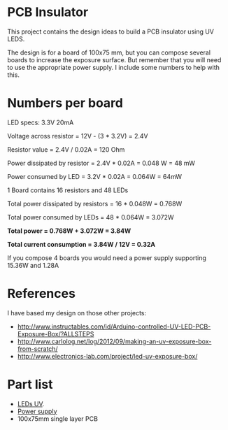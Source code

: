 # PCB Insulator

This project contains the design ideas to build a PCB insulator using UV LEDS.

The design is for a board of 100x75 mm, but you can compose several boards to increase the exposure surface. But remember that you will need to use the appropriate power supply. I include some numbers to help with this.

# Numbers per board

LED specs: 3.3V 20mA

Voltage across resistor = 12V - (3 * 3.2V) = 2.4V

Resistor value = 2.4V / 0.02A = 120 Ohm

Power dissipated by resistor = 2.4V * 0.02A = 0.048 W = 48 mW

Power consumed by LED = 3.2V * 0.02A = 0.064W = 64mW

1 Board contains 16 resistors and 48 LEDs

Total power dissipated by resistors = 16 * 0.048W = 0.768W

Total power consumed by LEDs = 48 * 0.064W = 3.072W

**Total power = 0.768W + 3.072W = 3.84W**

**Total current consumption = 3.84W / 12V = 0.32A**

If you compose 4 boards you would need a power supply supporting 15.36W and 1.28A


# References

I have based my design on those other projects:

- http://www.instructables.com/id/Arduino-controlled-UV-LED-PCB-Exposure-Box/?ALLSTEPS
- http://www.carlolog.net/log/2012/09/making-an-uv-exposure-box-from-scratch/
- http://www.electronics-lab.com/project/led-uv-exposure-box/

# Part list

- [LEDs UV](https://www.amazon.es/gp/product/B01ANW9ZX2/ref=ox_sc_act_title_2?ie=UTF8&psc=1&smid=A1DMSD13LMYETC).
- [Power supply](https://www.amazon.es/gp/product/B01GC5QQ1I/ref=oh_aui_detailpage_o00_s01?ie=UTF8&psc=1)
- 100x75mm single layer PCB
